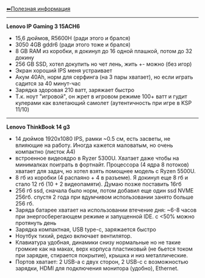 [⬅Полезная информация](../index)
- - -
**Lenovo IP Gaming 3 15ACH6**
- 15,6 дюймов, R5600H (ради этого и брался)
- 3050 4GB gddr6 (ради этого тоже и брался)
- 8 GB RAM из коробки, я докинул до 16 одной плашкой, потом до 32 докину
- 256 GB SSD, хотел докупить но чет лень, жить +- можно (без игор)
- Экран хороший IPS меня устраивает
- Акум 40Ah, норм для серфинга (на 3 пары хватает), но если играть садится за 40 минут-час
- Зарядка здоровая 210 ватт, заряжает быстро
- Т.к. ноут "игровой", он жрет в игровом режиме 100+ ватт и гудит кулерами как взлетающий самолет (аутентичность при игре в KSP 11/10)
- - -

**Lenovo ThinkBook 14 g3** 
- 14 дюймов 1920x1080 IPS, рамки ~0.5 см, есть засветы, не влияющие на работу. Иногда кажется маловатым, но очень компактно (листок А4)
- встроенное видеоядро в Ryzer 5300U. Хватает даже чтобы на минималках поиграть в фортнайт. Процессора (4 ядра 8 потоков) хватает для задач, но хотел взять помощнее модель с Ryzen 5500U.
- 8 гб из коробки (4 распаяно + 4 в разъеме). Я докинул еще 8 гб и стало 12 гб (10 + 2 видеопамяти). Думаю позже поставить 16гб
- 256 гб ssd, сначала было норм, потом добавил еще один ssd NVME 256гб.  спустя 2 года при вдумчивом использовании занято больше 256 гб. 
- Заряда батарее хватает на использовании втечение дня: ~6-8 часов при энергосберегающем режиме и запущенной IDE. с <50% можно протянуть день
- Зарядка компактная, USB type-c, заряжается быстро
- Ноутбук тихий, редко включает вентилятор.
- Клавиатура удобная, динамики снизу нормальные но не такие громкие как на маках, верх корпуса пластиковый (не бьется током при зарядке, стирается покрытие), крышка и низ металлические.
- Портов хватает: 2 USB-a c двух сторон, 2 USB-c с возможностью зарядки, HDMI для подключения монитора (удобно), Ethernet.